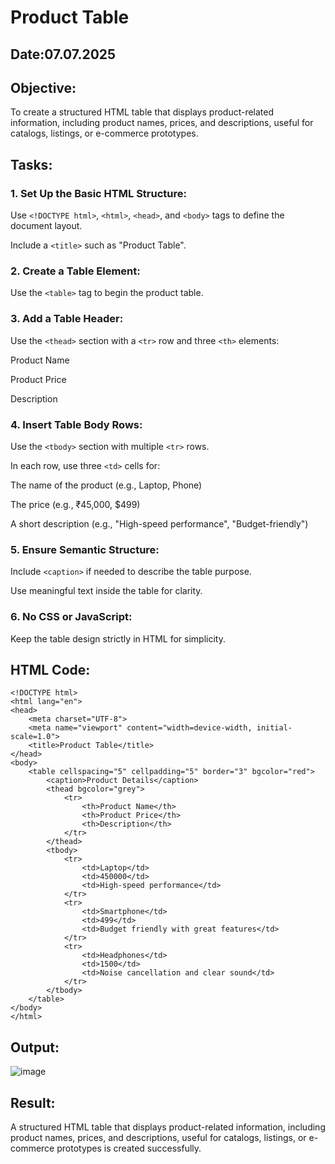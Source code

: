 # Product Table
## Date:07.07.2025
## Objective:

To create a structured HTML table that displays product-related information, including product names, prices, and descriptions, useful for catalogs, listings, or e-commerce prototypes.

## Tasks:

### 1. Set Up the Basic HTML Structure:

Use ```<!DOCTYPE html>```, ```<html>```, ```<head>```, and ```<body>``` tags to define the document layout.

Include a ```<title>``` such as "Product Table".

### 2. Create a Table Element:

Use the ```<table>``` tag to begin the product table.

### 3. Add a Table Header:

Use the ```<thead>``` section with a ```<tr>``` row and three ```<th>``` elements:

Product Name

Product Price

Description

### 4. Insert Table Body Rows:

Use the ```<tbody>``` section with multiple ```<tr>``` rows.

In each row, use three ```<td>``` cells for:

The name of the product (e.g., Laptop, Phone)

The price (e.g., ₹45,000, $499)

A short description (e.g., "High-speed performance", "Budget-friendly")

### 5. Ensure Semantic Structure:

Include ```<caption>``` if needed to describe the table purpose.

Use meaningful text inside the table for clarity.

### 6. No CSS or JavaScript:

Keep the table design strictly in HTML for simplicity.
## HTML Code:
```
<!DOCTYPE html>
<html lang="en">
<head>
    <meta charset="UTF-8">
    <meta name="viewport" content="width=device-width, initial-scale=1.0">
    <title>Product Table</title>
</head>
<body>
    <table cellspacing="5" cellpadding="5" border="3" bgcolor="red">
        <caption>Product Details</caption>
        <thead bgcolor="grey">
            <tr>
                <th>Product Name</th>
                <th>Product Price</th>
                <th>Description</th>
            </tr>
        </thead>
        <tbody>
            <tr>
                <td>Laptop</td>
                <td>450000</td>
                <td>High-speed performance</td>
            </tr>
            <tr>
                <td>Smartphone</td>
                <td>499</td>
                <td>Budget friendly with great features</td>
            </tr>
            <tr>
                <td>Headphones</td>
                <td>1500</td>
                <td>Noise cancellation and clear sound</td>
            </tr>
        </tbody>
    </table>
</body>
</html>
```
## Output:
![image](https://github.com/user-attachments/assets/7ae5dc0c-cdca-431c-911e-c1ece987478a)

## Result:
A structured HTML table that displays product-related information, including product names, prices, and descriptions, useful for catalogs, listings, or e-commerce prototypes is created successfully.
